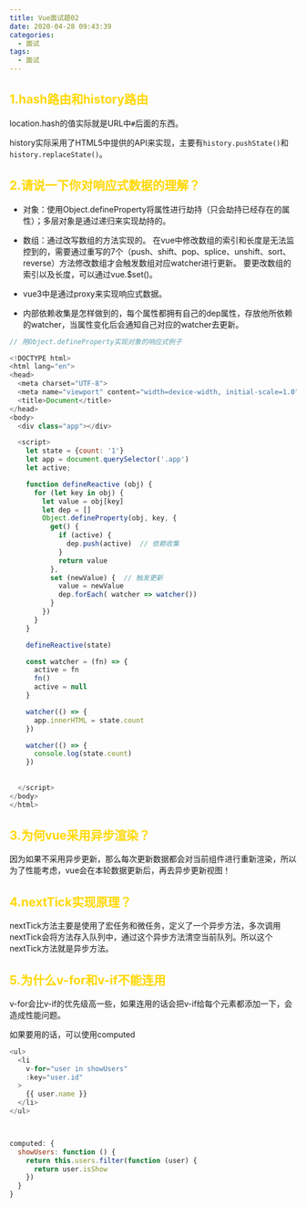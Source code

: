 ```yaml
---
title: Vue面试题02
date: 2020-04-28 09:43:39
categories:
  - 面试
tags: 
  - 面试
---
```



## <font color="gold">1.hash路由和history路由</font>
location.hash的值实际就是URL中<code>#</code>后面的东西。

history实际采用了HTML5中提供的API来实现，主要有<code>history.pushState()</code>和<code>history.replaceState()</code>。

## <font color="gold">2.请说一下你对响应式数据的理解？</font>

+ 对象：使用Object.defineProperty将属性进行劫持（只会劫持已经存在的属性）；多层对象是通过递归来实现劫持的。

+ 数组：通过改写数组的方法实现的。 在vue中修改数组的索引和长度是无法监控到的，需要通过重写的7个（push、shift、pop、splice、unshift、sort、reverse）方法修改数组才会触发数组对应watcher进行更新。 要更改数组的索引以及长度，可以通过vue.$set()。

+ vue3中是通过proxy来实现响应式数据。

+ 内部依赖收集是怎样做到的，每个属性都拥有自己的dep属性，存放他所依赖的watcher，当属性变化后会通知自己对应的watcher去更新。
```js
// 用Object.defineProperty实现对象的响应式例子

<!DOCTYPE html>
<html lang="en">
<head>
  <meta charset="UTF-8">
  <meta name="viewport" content="width=device-width, initial-scale=1.0">
  <title>Document</title>
</head>
<body>
  <div class="app"></div>

  <script>
    let state = {count: '1'}
    let app = document.querySelector('.app')
    let active;

    function defineReactive (obj) {
      for (let key in obj) {
        let value = obj[key]
        let dep = []
        Object.defineProperty(obj, key, {
          get() {
            if (active) {
              dep.push(active)  // 依赖收集
            }
            return value
          },
          set (newValue) {  // 触发更新
            value = newValue
            dep.forEach( watcher => watcher())
          }
        })
      }
    }

    defineReactive(state)

    const watcher = (fn) => {
      active = fn
      fn()
      active = null
    }

    watcher(() => {
      app.innerHTML = state.count
    })

    watcher(() => {
      console.log(state.count)
    })
    
    
  </script>
</body>
</html>
```

## <font color="gold">3.为何vue采用异步渲染？</font>

因为如果不采用异步更新，那么每次更新数据都会对当前组件进行重新渲染，所以为了性能考虑，vue会在本轮数据更新后，再去异步更新视图！

## <font color="gold">4.nextTick实现原理？</font>

nextTick方法主要是使用了宏任务和微任务，定义了一个异步方法，多次调用nextTick会将方法存入队列中，通过这个异步方法清空当前队列。所以这个nextTick方法就是异步方法。

## <font color="gold">5.为什么v-for和v-if不能连用</font>

v-for会比v-if的优先级高一些，如果连用的话会把v-if给每个元素都添加一下，会造成性能问题。

如果要用的话，可以使用computed
```js
<ul>
  <li
    v-for="user in showUsers"
    :key="user.id"
  >
    {{ user.name }}
  </li>
</ul>



computed: {
  showUsers: function () {
    return this.users.filter(function (user) {
      return user.isShow
    })
  }
}
```



